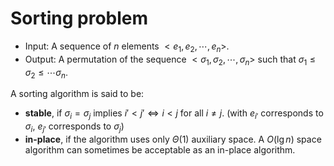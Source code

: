 # Sorting problem

* Input: A sequence of $n$ elements $\lt e_1, e_2, \cdots, e_n \gt$.
* Output: A permutation of the sequence $\lt \sigma_1, \sigma_2, \cdots, \sigma_n \gt$ such that
$\sigma_1 \le \sigma_2 \le \cdots \sigma_n$.

A sorting algorithm is said to be:
* **stable**, if $\sigma_i = \sigma_j$ implies $i' < j' \iff i < j$ for all $i \neq j$. (with $e_{i'}$ corresponds to $\sigma_i$, $e_{j'}$ corresponds to $\sigma_j$)
* **in-place**, if the algorithm uses only $\Theta(1)$ auxiliary space. A $O(\lg n)$ space algorithm can sometimes be acceptable as an in-place algorithm.
